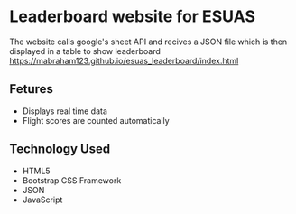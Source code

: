 # Leaderboard website for ESUAS
The website calls google's sheet API and recives a JSON file which is then displayed in a table to show leaderboard
https://mabraham123.github.io/esuas_leaderboard/index.html

## Fetures
- Displays real time data
- Flight scores are counted automatically

## Technology Used
- HTML5
- Bootstrap CSS Framework
- JSON
- JavaScript
